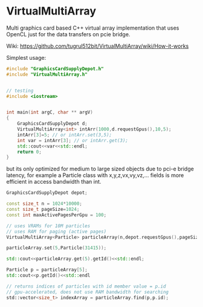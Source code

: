 # VirtualMultiArray
Multi graphics card based C++ virtual array implementation that uses OpenCL just for the data transfers on pcie bridge.

Wiki: https://github.com/tugrul512bit/VirtualMultiArray/wiki/How-it-works

Simplest usage:
```cpp
#include "GraphicsCardSupplyDepot.h"
#include "VirtualMultiArray.h"


// testing
#include <iostream>


int main(int argC, char ** argV)
{
	GraphicsCardSupplyDepot d;
	VirtualMultiArray<int> intArr(1000,d.requestGpus(),10,5);
	intArr[3]=5; // or intArr.set(3,5);
	int var = intArr[3]; // or intArr.get(3);
	std::cout<<var<<std::endl;
	return 0;
}
```

but its only optimized for medium to large sized objects due to pci-e bridge latency, for example a Particle class with x,y,z,vx,vy,vz,... fields is more efficient in access bandwidth than int.

```cpp
GraphicsCardSupplyDepot depot;

const size_t n = 1024*10000;
const size_t pageSize=1024;
const int maxActivePagesPerGpu = 100;

// uses VRAMs for 10M particles
// uses RAM for paging (active pages)
VirtualMultiArray<Particle> particleArray(n,depot.requestGpus(),pageSize,maxActivePagesPerGpu);

particleArray.set(5,Particle(31415));

std::cout<<particleArray.get(5).getId()<<std::endl;

Particle p = particleArray[5];
std::cout<<p.getId()<<std::endl

// returns indices of particles with id member value = p.id
// gpu-accelerated, does not use RAM bandwidth for searching
std::vector<size_t> indexArray = particleArray.find(p,p.id);

```
